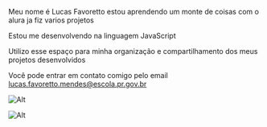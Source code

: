 Meu nome é Lucas Favoretto
estou aprendendo um monte de coisas com o alura ja fiz varios projetos

Estou me desenvolvendo na linguagem JavaScript

Utilizo esse espaço para minha organização e compartilhamento dos meus projetos desenvolvidos

Você pode entrar em contato comigo pelo email lucas.favoretto.mendes@escola.pr.gov.br

 ![Alt](https://mir-s3-cdn-cf.behance.net/projects/404/8c700e142512913.Y3JvcCwxMDgwLDg0NCwwLDExNw.png)
 
![Alt](https://yt3.googleusercontent.com/-9p89KcdTGVNSLTfULUwA0SRJOTiWo5yGiJEwJa7f3cSzt-xe-YlMcLRh96F-XcN2xkNYbgy=s900-c-k-c0x00ffffff-no-rj)
